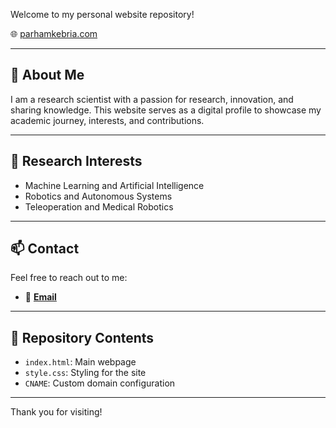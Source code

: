 
Welcome to my personal website repository!

🌐 <a href="https://parhamkebria.com" target="_blank">parhamkebria.com</a>

---

## 🧠 About Me
I am a research scientist with a passion for research, innovation, and sharing knowledge. This website serves as a digital profile to showcase my academic journey, interests, and contributions.

---

## 🔬 Research Interests
- Machine Learning and Artificial Intelligence
- Robotics and Autonomous Systems
- Teleoperation and Medical Robotics

---

## 📫 Contact
Feel free to reach out to me:
- 📧 [**Email**](parhamkebria@ieee.org)


---

## 📁 Repository Contents
- `index.html`: Main webpage
- `style.css`: Styling for the site
- `CNAME`: Custom domain configuration

---

Thank you for visiting!
